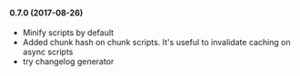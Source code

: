 #### 0.7.0 (2017-08-26)
- Minify scripts by default
- Added chunk hash on chunk scripts. It's useful to invalidate caching on async scripts
- try changelog generator

